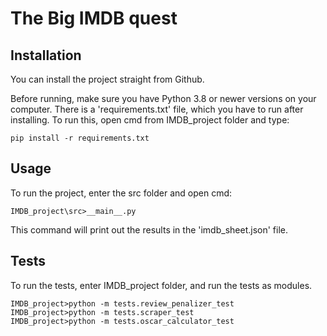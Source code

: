 # The Big IMDB quest


## Installation

You can install the project straight from Github.

Before running, make sure you have Python 3.8 or newer versions on your computer.
There is a 'requirements.txt' file, which you have to run after installing.
To run this, open cmd from IMDB_project folder and type:

```
pip install -r requirements.txt
```

## Usage

To run the project, enter the src folder and open cmd:

```
IMDB_project\src>__main__.py
```

This command will print out the results in the 'imdb_sheet.json' file.

## Tests

To run the tests, enter IMDB_project folder, and run the tests as modules.

```
IMDB_project>python -m tests.review_penalizer_test
IMDB_project>python -m tests.scraper_test
IMDB_project>python -m tests.oscar_calculator_test
```



